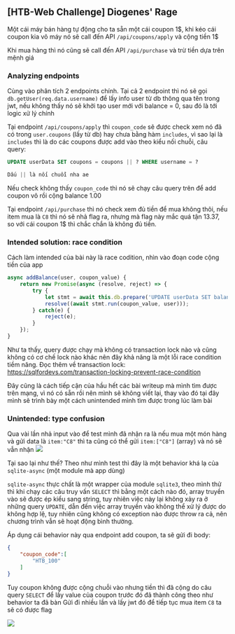## [HTB-Web Challenge] Diogenes' Rage
Một cái máy bán hàng tự động cho ta sẵn một cái coupon 1\$, khi kéo cái coupon kia vô máy nó sẽ call đến API `/api/coupons/apply` và cộng tiền 1\$

Khi mua hàng thì nó cũng sẽ call đến API `/api/purchase` và trừ tiền dựa trên mệnh giá

### Analyzing endpoints
Cùng vào phân tích 2 endpoints chính. Tại cả 2 endpoint thì nó sẽ gọi `db.getUser(req.data.username)` để lấy info user từ db thông qua tên trong jwt, nếu không thấy nó sẽ khởi tạo user mới với balance = 0, sau đó là tới logic xử lý chính

Tại endpoint `/api/coupons/apply` thì `coupon_code` sẽ được check xem nó đã có trong `user.coupons` (lấy từ db) hay chưa bằng hàm `includes`, vì sao lại là `includes` thì là do các coupons được add vào theo kiểu nối chuỗi, câu query:
```sql
UPDATE userData SET coupons = coupons || ? WHERE username = ?

Dấu || là nối chuỗi nha ae
```
Nếu check không thấy `coupon_code` thì nó sẽ chạy câu query trên để add coupon vô rồi cộng balance 1.00

Tại endpoint `/api/purchase` thì nó check xem đủ tiền để mua không thôi, nếu item mua là `C8` thì nó sẽ nhả flag ra, nhưng mà flag này mắc quá tận 13.37, so với cái coupon 1\$ thì chắc chắn là không đủ tiền.
### Intended solution: race condition
Cách làm intended của bài này là race codition, nhìn vào đoạn code cộng tiền của app
```javascript
async addBalance(user, coupon_value) {
    return new Promise(async (resolve, reject) => {
        try {
            let stmt = await this.db.prepare('UPDATE userData SET balance = balance + ? WHERE username = ?');
            resolve((await stmt.run(coupon_value, user)));
        } catch(e) {
            reject(e);
        }
    });
}
```
Như ta thấy, query được chạy mà không có transaction lock nào và cũng không có cơ chế lock nào khác nên đây khả năng là một lỗi race condition tiềm năng. Đọc thêm về transaction lock: https://sqlfordevs.com/transaction-locking-prevent-race-condition

Đây cũng là cách tiếp cận của hầu hết các bài writeup mà mình tìm được trên mạng, vì nó có sẵn rồi nên mình sẽ không viết lại, thay vào đó tại đây mình sẽ trình bày một cách unintended mình tìm được trong lúc làm bài

### Unintended: type confusion
Qua vài lần nhả input vào để test mình đã nhận ra là nếu mua một món hàng và gửi data là `item:"C8"` thì ta cũng có thể gửi `item:["C8"]` (array) và nó sẽ vẫn nhận
![](https://i.imgur.com/6UKujxE.png)

Tại sao lại như thế? Theo như mình test thì đây là một behavior khá lạ của `sqlite-async` (một module mà app dùng)

`sqlite-async` thực chất là một wrapper của module `sqlite3`, theo mình thử thì khi chạy các câu truy vấn `SELECT` thì bằng một cách nào đó, array truyền vào sẽ được ép kiểu sang string, tuy nhiên việc này lại không xảy ra ở những query `UPDATE`, dẫn đến việc array truyền vào không thể xử lý được do không hợp lệ, tuy nhiên cũng không có exception nào được throw ra cả, nên chương trình vẫn sẽ hoạt động bình thường.

Áp dụng cái behavior này qua endpoint add coupon, ta sẽ gửi đi body:
```json
{
    "coupon_code":[	
        "HTB_100"
    ]
}
```
Tuy coupon không được cộng chuỗi vào nhưng tiền thì đã cộng do câu query `SELECT` để lấy value của coupon trước đó đã thành công theo như behavior ta đã bàn 
Gửi đi nhiều lần và lấy jwt đó để tiếp tục mua item `C8` ta sẽ có được flag

![](https://i.imgur.com/w75EwSD.png)

